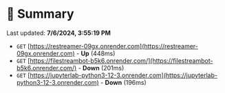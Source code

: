 # 📖 Summary
Last updated: **7/6/2024, 3:55:19 PM**

- `GET` [https://restreamer-09gx.onrender.com](https://restreamer-09gx.onrender.com) - **Up** (448ms)
- `GET` [https://filestreambot-b5k6.onrender.com/](https://filestreambot-b5k6.onrender.com/) - **Down** (201ms)
- `GET` [https://jupyterlab-python3-12-3.onrender.com](https://jupyterlab-python3-12-3.onrender.com) - **Down** (196ms)
